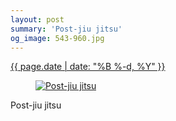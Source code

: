 ```yaml
---
layout: post
summary: 'Post-jiu jitsu'
og_image: 543-960.jpg
---
```


<div class="post">
 <time>
  <a href="/543">
   {{ page.date | date: "%B %-d, %Y" }}
  </a>
 </time>
 <a href="/543">
  <figure data-taken="9/1/2016">
   <img alt="Post-jiu jitsu" sizes="(min-width: 700px) 50vw, calc(100vw - 2rem)" src="{{ site.assets_url }}/543-480.jpg" srcset="{{ site.assets_url }}/543-240.jpg 240w, {{ site.assets_url }}/543-480.jpg 480w, {{ site.assets_url }}/543-720.jpg 720w, {{ site.assets_url }}/543-960.jpg 960w"/>
  </figure>
 </a>
 <span>
  Post-jiu jitsu
 </span>
</div>
